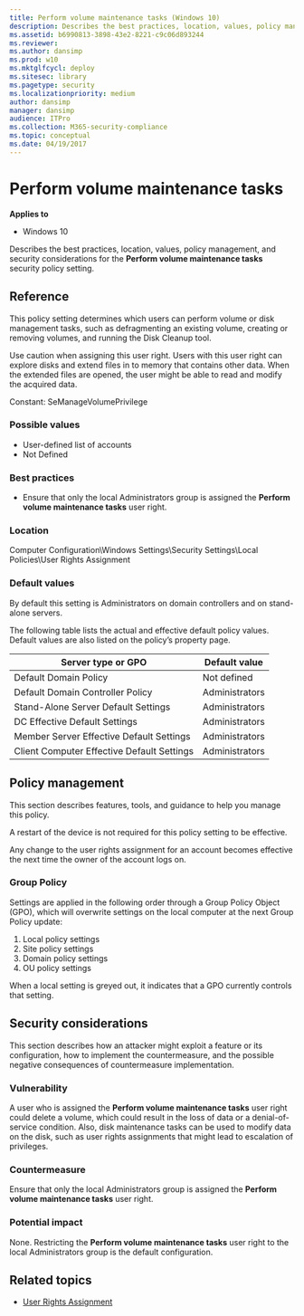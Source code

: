 ```yaml
---
title: Perform volume maintenance tasks (Windows 10)
description: Describes the best practices, location, values, policy management, and security considerations for the Perform volume maintenance tasks security policy setting.
ms.assetid: b6990813-3898-43e2-8221-c9c06d893244
ms.reviewer:
ms.author: dansimp
ms.prod: w10
ms.mktglfcycl: deploy
ms.sitesec: library
ms.pagetype: security
ms.localizationpriority: medium
author: dansimp
manager: dansimp
audience: ITPro
ms.collection: M365-security-compliance
ms.topic: conceptual
ms.date: 04/19/2017
---
```


# Perform volume maintenance tasks

**Applies to**
-   Windows 10

Describes the best practices, location, values, policy management, and security considerations for the **Perform volume maintenance tasks** security policy setting.

## Reference

This policy setting determines which users can perform volume or disk management tasks, such as defragmenting an existing volume, creating or removing volumes, and running the Disk Cleanup tool.

Use caution when assigning this user right. Users with this user right can explore disks and extend files in to memory that contains other data. When the extended files are opened, the user might be able to read and modify the acquired data.

Constant: SeManageVolumePrivilege

### Possible values

-   User-defined list of accounts
-   Not Defined

### Best practices

-   Ensure that only the local Administrators group is assigned the **Perform volume maintenance tasks** user right.

### Location

Computer Configuration\\Windows Settings\\Security Settings\\Local Policies\\User Rights Assignment

### Default values

By default this setting is Administrators on domain controllers and on stand-alone servers.

The following table lists the actual and effective default policy values. Default values are also listed on the policy’s property page.

| Server type or GPO | Default value |
| - | - |
| Default Domain Policy| Not defined|
| Default Domain Controller Policy | Administrators|
| Stand-Alone Server Default Settings | Administrators|
| DC Effective Default Settings | Administrators|
| Member Server Effective Default Settings | Administrators|
| Client Computer Effective Default Settings | Administrators|

## Policy management

This section describes features, tools, and guidance to help you manage this policy.

A restart of the device is not required for this policy setting to be effective.

Any change to the user rights assignment for an account becomes effective the next time the owner of the account logs on.

### Group Policy

Settings are applied in the following order through a Group Policy Object (GPO), which will overwrite settings on the local computer at the next Group Policy update:

1.  Local policy settings
2.  Site policy settings
3.  Domain policy settings
4.  OU policy settings

When a local setting is greyed out, it indicates that a GPO currently controls that setting.

## Security considerations

This section describes how an attacker might exploit a feature or its configuration, how to implement the countermeasure, and the possible negative consequences of countermeasure implementation.

### Vulnerability

A user who is assigned the **Perform volume maintenance tasks** user right could delete a volume, which could result in the loss of data or a denial-of- service condition. Also, disk maintenance tasks can be used to modify data on the disk, such as user rights assignments that might lead to escalation of privileges.

### Countermeasure

Ensure that only the local Administrators group is assigned the **Perform volume maintenance tasks** user right.

### Potential impact

None. Restricting the **Perform volume maintenance tasks** user right to the local Administrators group is the default configuration.

## Related topics

- [User Rights Assignment](user-rights-assignment.md)
